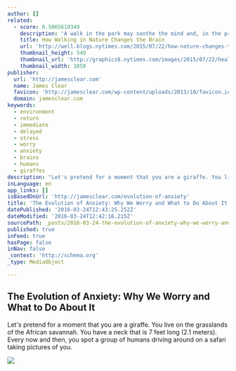 ```yaml
---
author: []
related:
  - score: 0.5065619349
    description: 'A walk in the park may soothe the mind and, in the process, change the workings of our brains in ways that improve our mental health, according to an interesting new study of the physical effects on the brain of visiting nature.'
    title: How Walking in Nature Changes the Brain
    url: 'http://well.blogs.nytimes.com/2015/07/22/how-nature-changes-the-brain/'
    thumbnail_height: 549
    thumbnail_url: 'http://graphics8.nytimes.com/images/2015/07/22/health/22physed_nature/22physed_nature-facebookJumbo.jpg'
    thumbnail_width: 1050
publisher:
  url: 'http://jamesclear.com'
  name: James Clear
  favicon: 'http://jamesclear.com/wp-content/uploads/2013/10/favicon.ico'
  domain: jamesclear.com
keywords:
  - environment
  - return
  - immediate
  - delayed
  - stress
  - worry
  - anxiety
  - brains
  - humans
  - giraffes
description: "Let's pretend for a moment that you are a giraffe. You live on the grasslands of the African savannah. You have a neck that is 7 feet long (2.1 meters). Every now and then, you spot a group of humans driving around on a safari taking pictures of you."
inLanguage: en
app_links: []
isBasedOnUrl: 'http://jamesclear.com/evolution-of-anxiety'
title: 'The Evolution of Anxiety: Why We Worry and What to Do About It'
datePublished: '2016-03-24T12:43:25.252Z'
dateModified: '2016-03-24T12:42:16.215Z'
sourcePath: _posts/2016-03-24-the-evolution-of-anxiety-why-we-worry-and-what-to-do-about.md
published: true
inFeed: true
hasPage: false
inNav: false
_context: 'http://schema.org'
_type: MediaObject

---
```

<article style=""><h1>The Evolution of Anxiety: Why We Worry and What to Do About It</h1><p>Let's pretend for a moment that you are a giraffe. You live on the grasslands of the African savannah. You have a neck that is 7 feet long (2.1 meters). Every now and then, you spot a group of humans driving around on a safari taking pictures of you.</p><img src="http://jamesclear.com/wp-content/uploads/2016/03/giraffe.jpg" /></article>